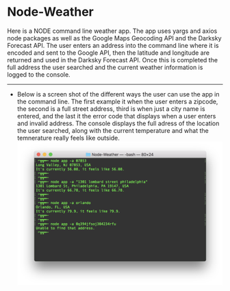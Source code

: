 # Node-Weather
Here is a NODE command line weather app. The app uses yargs and axios node packages as well as the Google Maps Geocoding API and the Darksky Forecast API. The user enters an address into the command line where it is encoded and sent to the Google API, then the latitude and longitude are returned and used in the Darksky Forecast API. Once this is completed the full address the user searched and the current weather information is logged to the console.

---

- Below is a screen shot of the different ways the user can use the app in the command line. The first example it when the user enters a zipcode, the second is a full street address, third is when just a city name is entered, and the last it the error code that displays when a user enters and invalid address. The console displays the full adress of the location the user searched, along with the current temperature and what the temnerature really feels like outside.
![CONSOLE](read_me/console.png)
